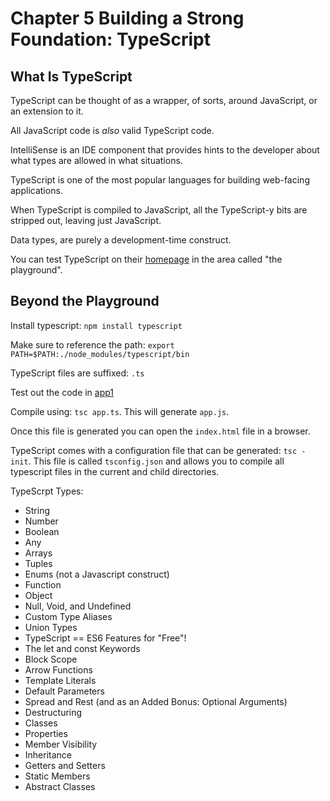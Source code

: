 # Chapter 5 Building a Strong Foundation: TypeScript

## What Is TypeScript
TypeScript can be thought of as a wrapper, of sorts, around JavaScript, or an extension to it.

All JavaScript code is _also_ valid TypeScript code.

IntelliSense is an IDE component that provides hints to the developer about
what types are allowed in what situations.

TypeScript is one of the most popular languages for building web-facing
applications.

When TypeScript is compiled to JavaScript, all the TypeScript-y bits are
stripped out, leaving just JavaScript.

Data types, are purely a development-time construct.

You can test TypeScript on their [homepage](http://typescriptlang.org) in
the area called "the playground".

## Beyond the Playground
Install typescript: `npm install typescript`

Make sure to reference the path: `export PATH=$PATH:./node_modules/typescript/bin`

TypeScript files are suffixed: `.ts`

Test out the code in [app1](./ch05/app1)

Compile using: `tsc app.ts`. This will generate `app.js`.

Once this file is generated you can open the `index.html` file in a browser.


TypeScript comes with a configuration file that can be generated: `tsc -init`.
This file is called `tsconfig.json` and allows you to compile all typescript
files in the current and child directories.

TypeScrpt Types:
* String
* Number
* Boolean
* Any
* Arrays
* Tuples
* Enums (not a Javascript construct)
* Function
* Object
* Null, Void, and Undefined
* Custom Type Aliases
* Union Types
* TypeScript == ES6 Features for "Free"!
* The let and const Keywords
* Block Scope
* Arrow Functions
* Template Literals
* Default Parameters
* Spread and Rest (and as an Added Bonus: Optional Arguments)
* Destructuring
* Classes
* Properties
* Member Visibility
* Inheritance
* Getters and Setters
* Static Members
* Abstract Classes
